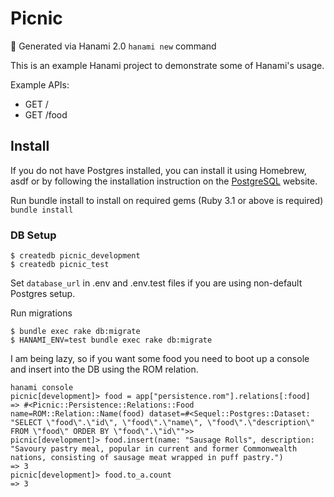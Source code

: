 # Picnic
🧺
Generated via Hanami 2.0 `hanami new` command

This is an example Hanami project to demonstrate some of Hanami's usage.

Example APIs:
- GET /
- GET /food

## Install

If you do not have Postgres installed, you can install it using Homebrew, asdf or by following the installation instruction on the [PostgreSQL](https://www.postgresql.org/) website.

Run bundle install to install on required gems (Ruby 3.1 or above is required)
`bundle install`

### DB Setup
```
$ createdb picnic_development
$ createdb picnic_test
```
Set `database_url` in .env and .env.test files if you are using non-default Postgres setup.

Run migrations
```
$ bundle exec rake db:migrate
$ HANAMI_ENV=test bundle exec rake db:migrate
```
I am being lazy, so if you want some food you need to boot up a console and insert into the DB using the ROM relation.

```
hanami console
picnic[development]> food = app["persistence.rom"].relations[:food]
=> #<Picnic::Persistence::Relations::Food name=ROM::Relation::Name(food) dataset=#<Sequel::Postgres::Dataset: "SELECT \"food\".\"id\", \"food\".\"name\", \"food\".\"description\" FROM \"food\" ORDER BY \"food\".\"id\"">>
picnic[development]> food.insert(name: "Sausage Rolls", description: "Savoury pastry meal, popular in current and former Commonwealth nations, consisting of sausage meat wrapped in puff pastry.")
=> 3
picnic[development]> food.to_a.count
=> 3
```